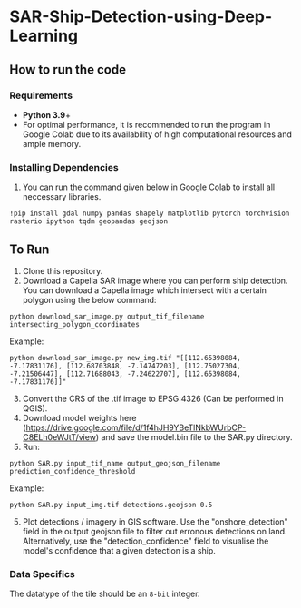 # SAR-Ship-Detection-using-Deep-Learning
## How to run the code

### Requirements

- **Python 3.9**+
- For optimal performance, it is recommended to run the program in Google Colab due to its availability of high computational resources and ample memory.
### Installing Dependencies

1. You can run the command given below in Google Colab to install all neccessary libraries.

```shell
!pip install gdal numpy pandas shapely matplotlib pytorch torchvision rasterio ipython tqdm geopandas geojson
```
## To Run

1) Clone this repository.
2) Download a Capella SAR image where you can perform ship detection. You can download a Capella image which intersect with a certain polygon using the below command:
```shell
python download_sar_image.py output_tif_filename intersecting_polygon_coordinates
```
   Example: 
```shell
python download_sar_image.py new_img.tif "[[112.65398084, -7.17831176], [112.68703848, -7.14747203], [112.75027304, -7.21506447], [112.71688043, -7.24622707], [112.65398084, -7.17831176]]"
```
3) Convert the CRS of the .tif image to EPSG:4326 (Can be performed in QGIS).
4) Download model weights here (https://drive.google.com/file/d/1f4hJH9YBeTlNkbWUrbCP-C8ELh0eWJtT/view) and save the model.bin file to the SAR.py directory.
5) Run: 
```shell
python SAR.py input_tif_name output_geojson_filename prediction_confidence_threshold 
```
   Example: 
```shell
python SAR.py input_img.tif detections.geojson 0.5
```
5) Plot detections / imagery in GIS software. Use the "onshore_detection" field in the output geojson file to filter out erronous detections on land. Alternatively, use the "detection_confidence" field to visualise the model's confidence that a given detection is a ship. 

### Data Specifics
The datatype of the tile should be an `8-bit` integer.

